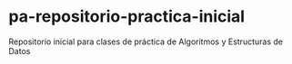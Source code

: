 # pa-repositorio-practica-inicial
Repositorio inicial para clases de práctica de Algoritmos y Estructuras de Datos
